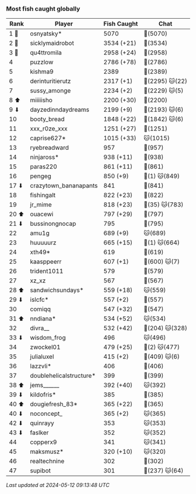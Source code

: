 ### Most fish caught globally
| Rank | Player | Fish Caught | Chat |
|------|--------|-----------|-------|
| 1 🥇  | osnyatsky* | 5070 | 🍞(5070) |
| 2 🥈  | sicklymaidrobot | 3534 (+21) | 🍞(3534) |
| 3 🥉  | qu4ttromila | 2958 (+24) | 🍞(2958) |
| 4  | puzzlow | 2786 (+78) | 🍞(2786) |
| 5  | kishma9 | 2389 | 🍞(2389) |
| 6  | derinturitierutz | 2317 (+1) | 🍞(2295)  🐱(22) |
| 7  | sussy_amonge | 2234 (+2) | 🍞(2229)  🐱(5) |
| 8 ⬆ | miiiiisho | 2200 (+30) | 🍞(2200) |
| 9 ⬇ | dayzedinndaydreams | 2199 (+9) | 🍞(2193)  🐱(6) |
| 10  | booty_bread | 1848 (+22) | 🍞(1842)  🐱(6) |
| 11  | xxx_r0ze_xxx | 1251 (+27) | 🍞(1251) |
| 12  | caprise627* | 1015 (+33) | 🐱(1015) |
| 13  | ryebreadward | 957 | 🍞(957) |
| 14  | ninjaross* | 938 (+11) | 🍞(938) |
| 15  | paras220 | 861 (+11) | 🍞(861) |
| 16  | pengeg | 850 (+9) | 🍞(1)  🐱(849) |
| 17 ⬇ | crazytown_bananapants | 841 | 🍞(841) |
| 18  | fishingalt | 822 (+23) | 🍞(822) |
| 19  | jr_mime | 818 (+23) | 🍞(35)  🐱(783) |
| 20 ⬆ | ouacewi | 797 (+29) | 🍞(797) |
| 21 ⬇ | bussinongnocap | 795 | 🍞(795) |
| 22  | amu1g | 689 (+9) | 🐱(689) |
| 23  | huuuuurz | 665 (+15) | 🍞(1)  🐱(664) |
| 24  | xth49* | 619 | 🍞(619) |
| 25  | kaasppeerr | 607 (+1) | 🍞(600)  🐱(7) |
| 26  | trident1011 | 579 | 🍞(579) |
| 27  | xz_xz | 567 | 🍞(567) |
| 28 ⬆ | sandwichsundays* | 559 (+18) | 🐱(559) |
| 29 ⬇ | islcfc* | 557 (+2) | 🍞(557) |
| 30  | comiqq | 547 (+32) | 🍞(547) |
| 31 ⬆ | nndiana* | 534 (+52) | 🐱(534) |
| 32  | divra__ | 532 (+42) | 🍞(204)  🐱(328) |
| 33 ⬇ | wisdom_frog | 496 | 🐱(496) |
| 34  | zwockel01 | 479 (+25) | 🍞(2)  🐱(477) |
| 35  | julialuxel | 415 (+2) | 🍞(409)  🐱(6) |
| 36  | lazzvli* | 406 | 🍞(406) |
| 37  | doublehelicalstructure* | 399 | 🍞(399) |
| 38 ⬆ | jems______ | 392 (+40) | 🐱(392) |
| 39 ⬇ | kildofris* | 385 | 🍞(385) |
| 40 ⬆ | dougiefresh_83* | 365 (+22) | 🍞(365) |
| 40 ⬇ | noconcept_ | 365 (+2) | 🐱(365) |
| 42 ⬇ | quinrayy | 353 | 🐱(353) |
| 43 ⬇ | faslker | 352 | 🐱(352) |
| 44  | copperx9 | 341 | 🐱(341) |
| 45  | maksmusz* | 320 (+10) | 🐱(320) |
| 46  | realtechnine | 302 | 🍞(302) |
| 47  | supibot | 301 | 🍞(237)  🐱(64) |

_Last updated at 2024-05-12 09:13:48 UTC_